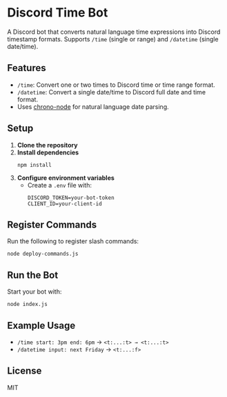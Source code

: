# Discord Time Bot

A Discord bot that converts natural language time expressions into Discord timestamp formats. Supports `/time` (single or range) and `/datetime` (single date/time).

## Features

- `/time`: Convert one or two times to Discord time or time range format.
- `/datetime`: Convert a single date/time to Discord full date and time format.
- Uses [chrono-node](https://github.com/wanasit/chrono) for natural language date parsing.

## Setup

1. **Clone the repository**
2. **Install dependencies**
   ```
   npm install
   ```
3. **Configure environment variables**
   - Create a `.env` file with:
     ```
     DISCORD_TOKEN=your-bot-token
     CLIENT_ID=your-client-id
     ```

## Register Commands

Run the following to register slash commands:

```
node deploy-commands.js
```

## Run the Bot

Start your bot with:

```
node index.js
```

## Example Usage

- `/time start: 3pm end: 6pm` → `<t:...:t> → <t:...:t>`
- `/datetime input: next Friday` → `<t:...:f>`

## License

MIT
